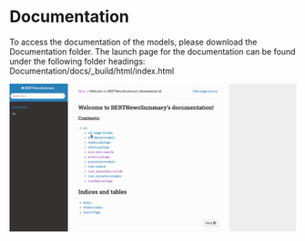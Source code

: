 # Documentation

To access the documentation of the models, please download the Documentation folder. The launch page for the documentation can be found under the following folder headings: Documentation/docs/\_build/html/index.html

![Docs UI](https://github.com/huydang90/News-Summarization-with-BERT/blob/master/ImageAssets/docs.gif?raw=true)


